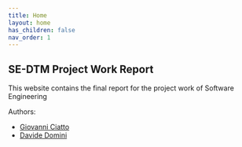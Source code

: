 ```yaml
---
title: Home
layout: home
has_children: false
nav_order: 1
---
```


## SE-DTM Project Work Report

This website contains the final report for the project work of Software Engineering



Authors:
- [Giovanni Ciatto](mailto:giovanni.ciatto@unibo.it)
- [Davide Domini](mailto:davide.domini@unibo.it)
